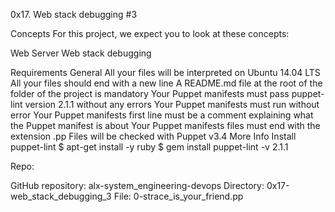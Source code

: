 0x17. Web stack debugging #3

Concepts
For this project, we expect you to look at these concepts:

Web Server
Web stack debugging

Requirements
General
All your files will be interpreted on Ubuntu 14.04 LTS
All your files should end with a new line
A README.md file at the root of the folder of the project is mandatory
Your Puppet manifests must pass puppet-lint version 2.1.1 without any errors
Your Puppet manifests must run without error
Your Puppet manifests first line must be a comment explaining what the Puppet manifest is about
Your Puppet manifests files must end with the extension .pp
Files will be checked with Puppet v3.4
More Info
Install puppet-lint
$ apt-get install -y ruby
$ gem install puppet-lint -v 2.1.1

Repo:

GitHub repository: alx-system_engineering-devops
Directory: 0x17-web_stack_debugging_3
File: 0-strace_is_your_friend.pp
